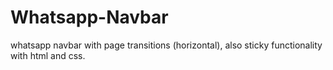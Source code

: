 # Whatsapp-Navbar
whatsapp navbar with page transitions (horizontal), also sticky functionality with html and css. 
